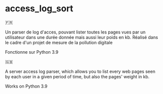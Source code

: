 # access_log_sort
🇫🇷

Un parser de log d'acces, pouvant lister toutes les pages vues par un utilisateur dans une durée donnée mais aussi leur poids en kb.
Réalisé dans le cadre d'un projet de mesure de la pollution digitale

Fonctionne sur Python 3.9


🇬🇧

A server access log parser, which allows you to list every web pages seen by each user in a given period of time, but also the pages' weight in kb.

Works on Python 3.9
